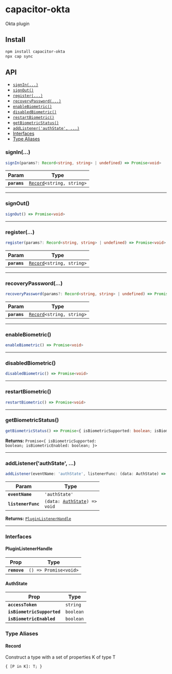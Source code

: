 # capacitor-okta

Okta plugin

## Install

```bash
npm install capacitor-okta
npx cap sync
```

## API

<docgen-index>

* [`signIn(...)`](#signin)
* [`signOut()`](#signout)
* [`register(...)`](#register)
* [`recoveryPassword(...)`](#recoverypassword)
* [`enableBiometric()`](#enablebiometric)
* [`disabledBiometric()`](#disabledbiometric)
* [`restartBiometric()`](#restartbiometric)
* [`getBiometricStatus()`](#getbiometricstatus)
* [`addListener('authState', ...)`](#addlistenerauthstate)
* [Interfaces](#interfaces)
* [Type Aliases](#type-aliases)

</docgen-index>

<docgen-api>
<!--Update the source file JSDoc comments and rerun docgen to update the docs below-->

### signIn(...)

```typescript
signIn(params?: Record<string, string> | undefined) => Promise<void>
```

| Param        | Type                                                            |
| ------------ | --------------------------------------------------------------- |
| **`params`** | <code><a href="#record">Record</a>&lt;string, string&gt;</code> |

--------------------


### signOut()

```typescript
signOut() => Promise<void>
```

--------------------


### register(...)

```typescript
register(params?: Record<string, string> | undefined) => Promise<void>
```

| Param        | Type                                                            |
| ------------ | --------------------------------------------------------------- |
| **`params`** | <code><a href="#record">Record</a>&lt;string, string&gt;</code> |

--------------------


### recoveryPassword(...)

```typescript
recoveryPassword(params?: Record<string, string> | undefined) => Promise<void>
```

| Param        | Type                                                            |
| ------------ | --------------------------------------------------------------- |
| **`params`** | <code><a href="#record">Record</a>&lt;string, string&gt;</code> |

--------------------


### enableBiometric()

```typescript
enableBiometric() => Promise<void>
```

--------------------


### disabledBiometric()

```typescript
disabledBiometric() => Promise<void>
```

--------------------


### restartBiometric()

```typescript
restartBiometric() => Promise<void>
```

--------------------


### getBiometricStatus()

```typescript
getBiometricStatus() => Promise<{ isBiometricSupported: boolean; isBiometricEnabled: boolean; }>
```

**Returns:** <code>Promise&lt;{ isBiometricSupported: boolean; isBiometricEnabled: boolean; }&gt;</code>

--------------------


### addListener('authState', ...)

```typescript
addListener(eventName: 'authState', listenerFunc: (data: AuthState) => void) => PluginListenerHandle
```

| Param              | Type                                                               |
| ------------------ | ------------------------------------------------------------------ |
| **`eventName`**    | <code>'authState'</code>                                           |
| **`listenerFunc`** | <code>(data: <a href="#authstate">AuthState</a>) =&gt; void</code> |

**Returns:** <code><a href="#pluginlistenerhandle">PluginListenerHandle</a></code>

--------------------


### Interfaces


#### PluginListenerHandle

| Prop         | Type                                      |
| ------------ | ----------------------------------------- |
| **`remove`** | <code>() =&gt; Promise&lt;void&gt;</code> |


#### AuthState

| Prop                       | Type                 |
| -------------------------- | -------------------- |
| **`accessToken`**          | <code>string</code>  |
| **`isBiometricSupported`** | <code>boolean</code> |
| **`isBiometricEnabled`**   | <code>boolean</code> |


### Type Aliases


#### Record

Construct a type with a set of properties K of type T

<code>{ [P in K]: T; }</code>

</docgen-api>
